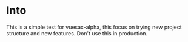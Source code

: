 # Into

This is a simple test for vuesax-alpha, this focus on trying new project structure and new features. Don't use this in production.